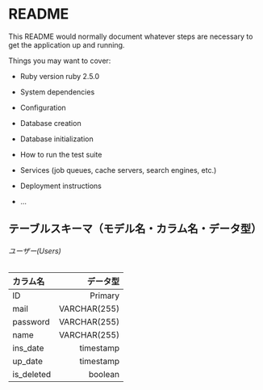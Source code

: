 # README

This README would normally document whatever steps are necessary to get the
application up and running.

Things you may want to cover:

* Ruby version
ruby 2.5.0

* System dependencies

* Configuration

* Database creation

* Database initialization

* How to run the test suite

* Services (job queues, cache servers, search engines, etc.)

* Deployment instructions

* ...


## テーブルスキーマ（モデル名・カラム名・データ型）
###### ユーザー(Users)
| カラム名 | データ型 |
|:-----------|------------:|
| ID       | Primary       |
| mail       | VARCHAR(255)       |
| password       | VARCHAR(255)       |
| name       | VARCHAR(255)       |
| ins_date       | timestamp      |
| up_date       | timestamp      |
| is_deleted       | boolean      |
